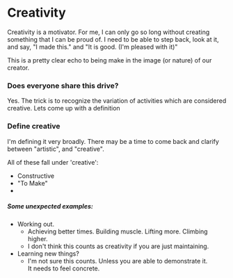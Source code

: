Creativity
==========

Creativity is a motivator.  For me, I can only go so long without creating something that I can be proud of.
I need to be able to step back, look at it, and say, "I made this." and "It is good. (I'm pleased with it)"

This is a pretty clear echo to being make in the image (or nature) of our creator.

### Does everyone share this drive?
Yes.  The trick is to recognize the variation of activities which are considered creative. 
Lets come up with a definition

### Define creative
I'm defining it very broadly.  There may be a time to come back and 
clarify between "artistic", and "creative".  

All of these fall under 'creative':
* Constructive
* "To Make"
* 

##### Some unexpected examples:
* Working out.
    * Achieving better times.  Building muscle.  Lifting more. Climbing higher.
    * I don't think this counts as creativity if you are just maintaining.
* Learning new things?
    * I'm not sure this counts.  Unless you are able to demonstrate it.  
      It needs to feel concrete.